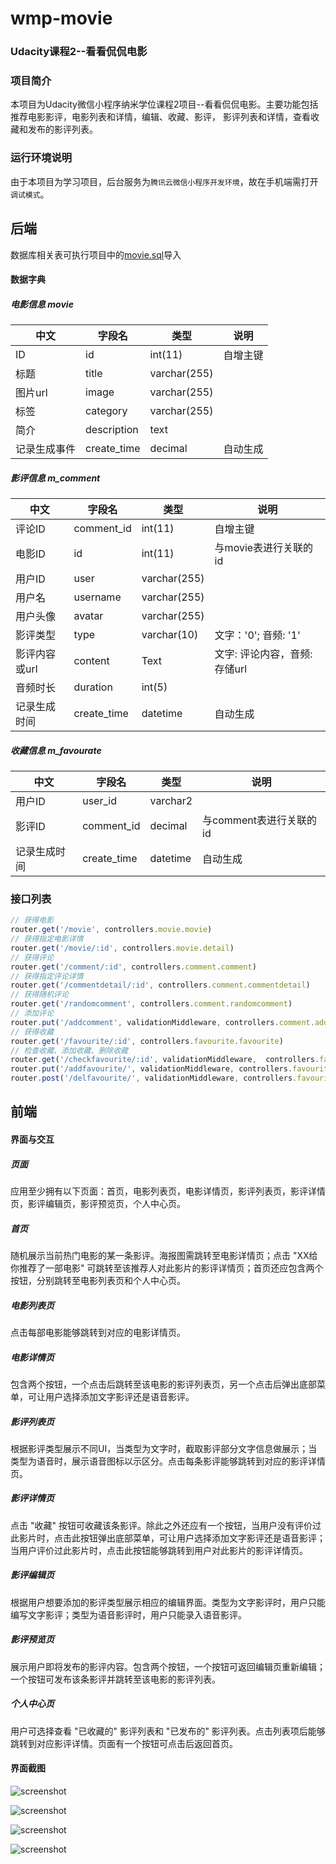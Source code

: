 # wmp-movie

### Udacity课程2--看看侃侃电影

### 项目简介

本项目为Udacity微信小程序纳米学位课程2项目--看看侃侃电影。主要功能包括推荐电影影评，电影列表和详情，编辑、收藏、影评， 影评列表和详情，查看收藏和发布的影评列表。


### 运行环境说明

由于本项目为学习项目，后台服务为`腾讯云微信小程序开发环境`，故在手机端需打开`调试模式`。



## 后端
数据库相关表可执行项目中的[movie.sql](src/movie.sql)导入

#### 数据字典

##### 电影信息 movie

| 中文          | 字段名      | 类型     | 说明                                |
| ------------- | ----------- | -------- | ----------------------------------- |
| ID            | id          | int(11) | 自增主键                            |
| 标题        | title       | varchar(255) |                |
| 图片url   | image       | varchar(255) |                                     |
| 标签        | category    | varchar(255) |                                     |
| 简介    | description | text |                                     |
| 记录生成事件 | create_time | decimal  | 自动生成         |

##### 影评信息 m_comment

| 中文          | 字段名      | 类型         | 说明                          |
| ------------- | ----------- | ------------ | ----------------------------- |
| 评论ID        | comment_id   | int(11)      | 自增主键                      |
| 电影ID        | id           | int(11)      | 与movie表进行关联的id         |
| 用户ID        | user        | varchar(255) |                               |
| 用户名        | username   | varchar(255)  |                               |
| 用户头像      | avatar     | varchar(255)  |                               |
| 影评类型      | type        | varchar(10)  | 文字：'0'; 音频: '1'         |
| 影评内容或url | content     | Text         | 文字: 评论内容，音频: 存储url |
| 音频时长      | duration    | int(5)       |                               |
| 记录生成时间  | create_time | datetime     | 自动生成                      |

##### 收藏信息 m_favourate

| 中文          | 字段名      | 类型     | 说明                                |
| ------------- | ----------- | -------- | ----------------------------------- |
| 用户ID        | user_id     | varchar2 |                                     |
| 影评ID        | comment_id  | decimal  | 与comment表进行关联的id             |
| 记录生成时间  | create_time | datetime | 自动生成                            |

### 接口列表

~~~javascript
// 获得电影
router.get('/movie', controllers.movie.movie)
// 获得指定电影详情
router.get('/movie/:id', controllers.movie.detail)
// 获得评论
router.get('/comment/:id', controllers.comment.comment)
// 获得指定评论详情
router.get('/commentdetail/:id', controllers.comment.commentdetail)
// 获得随机评论
router.get('/randomcomment', controllers.comment.randomcomment)
// 添加评论
router.put('/addcomment', validationMiddleware, controllers.comment.add)
// 获得收藏
router.get('/favourite/:id', controllers.favourite.favourite)
// 检查收藏、添加收藏、删除收藏
router.get('/checkfavourite/:id', validationMiddleware,  controllers.favourite.check)
router.put('/addfavourite/', validationMiddleware, controllers.favourite.add)
router.post('/delfavourite/', validationMiddleware, controllers.favourite.del)
~~~



## 前端

#### 界面与交互

##### 页面

应用至少拥有以下页面：首页，电影列表页，电影详情页，影评列表页，影评详情页，影评编辑页，影评预览页，个人中心页。

##### 首页

随机展示当前热门电影的某一条影评。海报图需跳转至电影详情页；点击 "XX给你推荐了一部电影" 可跳转至该推荐人对此影片的影评详情页；首页还应包含两个按钮，分别跳转至电影列表页和个人中心页。

##### 电影列表页

点击每部电影能够跳转到对应的电影详情页。

##### 电影详情页

包含两个按钮，一个点击后跳转至该电影的影评列表页，另一个点击后弹出底部菜单，可让用户选择添加文字影评还是语音影评。

##### 影评列表页

根据影评类型展示不同UI，当类型为文字时，截取影评部分文字信息做展示；当类型为语音时，展示语音图标以示区分。点击每条影评能够跳转到对应的影评详情页。

##### 影评详情页

点击 "收藏" 按钮可收藏该条影评。除此之外还应有一个按钮，当用户没有评价过此影片时，点击此按钮弹出底部菜单，可让用户选择添加文字影评还是语音影评；当用户评价过此影片时，点击此按钮能够跳转到用户对此影片的影评详情页。

##### 影评编辑页

根据用户想要添加的影评类型展示相应的编辑界面。类型为文字影评时，用户只能编写文字影评；类型为语音影评时，用户只能录入语音影评。

##### 影评预览页

展示用户即将发布的影评内容。包含两个按钮，一个按钮可返回编辑页重新编辑；一个按钮可发布该条影评并跳转至该电影的影评列表。

##### 个人中心页

用户可选择查看 "已收藏的" 影评列表和 "已发布的" 影评列表。点击列表项后能够跳转到对应影评详情。页面有一个按钮可点击后返回首页。

#### 界面截图

![screenshot](src/screen1.png)

![screenshot](src/screen2.png)

![screenshot](src/screen3.png)

![screenshot](src/screen4.png)